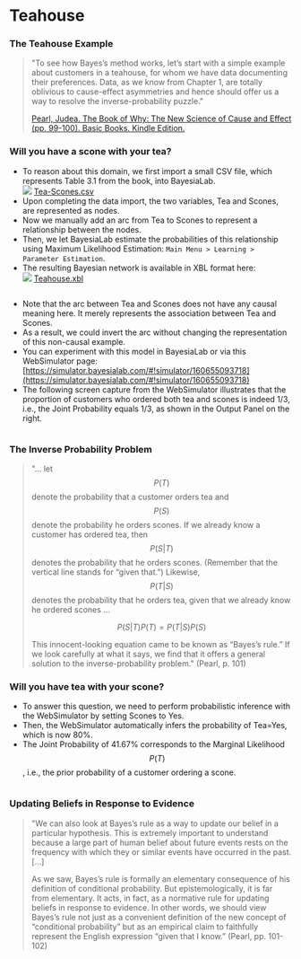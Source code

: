# Teahouse

### The Teahouse Example&#x20;

> "To see how Bayes’s method works, let’s start with a simple example about customers in a teahouse, for whom we have data documenting their preferences. Data, as we know from Chapter 1, are totally oblivious to cause-effect asymmetries and hence should offer us a way to resolve the inverse-probability puzzle."
>
> [Pearl, Judea. The Book of Why: The New Science of Cause and Effect (pp. 99-100). Basic Books. Kindle Edition.](https://amzn.to/322imYl)

### Will you have a scone with your tea?&#x20;

* To reason about this domain, we first import a small CSV file, which represents Table 3.1 from the book, into BayesiaLab.\
  ![](https://res.cloudinary.com/dvr3obmlj/image/upload/v1691109035/csv\_v1imah.svg) [Tea-Scones.csv](https://res.cloudinary.com/dvr3obmlj/raw/upload/v1692035885/Tea-Scones\_jpylgm.csv)
* Upon completing the data import, the two variables, Tea and Scones, are represented as nodes.
* Now we manually add an arc from Tea to Scones to represent a relationship between the nodes.
* Then, we let BayesiaLab estimate the probabilities of this relationship using Maximum Likelihood Estimation: `Main Menu > Learning > Parameter Estimation`.
* The resulting Bayesian network is available in XBL format here:\
  ![](https://res.cloudinary.com/dvr3obmlj/image/upload/v1692036394/xbl3\_xmnk2g.svg) [Teahouse.xbl](https://res.cloudinary.com/dvr3obmlj/raw/upload/v1692035964/Teahouse\_hlkp99.xbl)

<figure><img src="https://res.cloudinary.com/dvr3obmlj/image/upload/v1692036573/TeaHouse_nzcewr.svg" alt=""><figcaption></figcaption></figure>

* Note that the arc between Tea and Scones does not have any causal meaning here. It merely represents the association between Tea and Scones.
* As a result, we could invert the arc without changing the representation of this non-causal example.
* You can experiment with this model in BayesiaLab or via this WebSimulator page: [https://simulator.bayesialab.com/#!simulator/160655093718](https://simulator.bayesialab.com/#!simulator/160655093718)
* The following screen capture from the WebSimulator illustrates that the proportion of customers who ordered both tea and scones is indeed 1/3, i.e., the Joint Probability equals 1/3, as shown in the Output Panel on the right.

<figure><img src="https://res.cloudinary.com/dvr3obmlj/image/upload/v1692037246/Teahouse_hlkp99.xbl.gif" alt=""><figcaption></figcaption></figure>

### The Inverse Probability Problem&#x20;

> "... let $$P(T)$$denote the probability that a customer orders tea and $$P(S)$$ denote the probability he orders scones. If we already know a customer has ordered tea, then $$P(S | T)$$ denotes the probability that he orders scones. (Remember that the vertical line stands for “given that.”) Likewise, $$P(T | S)$$ denotes the probability that he orders tea, given that we already know he ordered scones ...
>
> $$P(S | T) P(T) = P(T | S) P(S)$$
>
> This innocent-looking equation came to be known as “Bayes’s rule.” If we look carefully at what it says, we find that it offers a general solution to the inverse-probability problem." (Pearl, p. 101)

### Will you have tea with your scone?&#x20;

* To answer this question, we need to perform probabilistic inference with the WebSimulator by setting Scones to Yes.
* Then, the WebSimulator automatically infers the probability of Tea=Yes, which is now 80%.
* The Joint Probability of 41.67% corresponds to the Marginal Likelihood $$P(T)$$, i.e., the prior probability of a customer ordering a scone.

<figure><img src="https://res.cloudinary.com/dvr3obmlj/image/upload/v1692037289/TeahouseSconeYes_awjwoh.gif" alt=""><figcaption></figcaption></figure>

### Updating Beliefs in Response to Evidence&#x20;

> "We can also look at Bayes’s rule as a way to update our belief in a particular hypothesis. This is extremely important to understand because a large part of human belief about future events rests on the frequency with which they or similar events have occurred in the past. \[...]
>
> As we saw, Bayes’s rule is formally an elementary consequence of his definition of conditional probability. But epistemologically, it is far from elementary. It acts, in fact, as a normative rule for updating beliefs in response to evidence. In other words, we should view Bayes’s rule not just as a convenient definition of the new concept of “conditional probability” but as an empirical claim to faithfully represent the English expression “given that I know.” (Pearl, pp. 101-102)&#x20;
